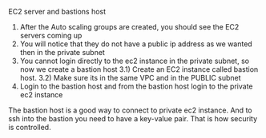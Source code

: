 EC2 server and bastions host

1) After the Auto scaling groups are created, you should see the EC2 servers coming up
2) You will notice that they do not have a public ip address as we wanted then in the private subnet
3) You cannot login directly to the ec2 instance in the private subnet, so now we create a bastion host
    3.1) Create an EC2 instance called bastion host.
    3.2) Make sure its in the same VPC and in the PUBLIC subnet
4) Login to the bastion host and from the bastion host login to the private ec2 instance

The bastion host is a good way to connect to private ec2 instance.
And to ssh into the bastion you need to have a key-value pair. That is how security is controlled.